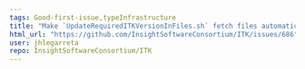 ```yaml
---
tags: Good-first-issue,typeInfrastructure
title: "Make `UpdateRequiredITKVersionInFiles.sh` fetch files automatically"
html_url: "https://github.com/InsightSoftwareConsortium/ITK/issues/686"
user: jhlegarreta
repo: InsightSoftwareConsortium/ITK
---
```


